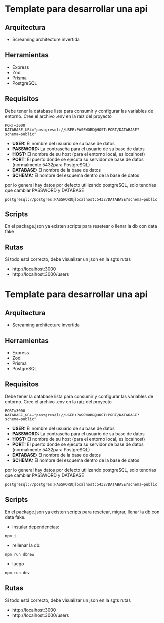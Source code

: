 # Template para desarrollar una api

## Arquitectura

- Screaming architecture invertida

## Herramientas

- Express
- Zod
- Prisma
- PostgreSQL

## Requisitos

Debe tener la database lista para consumir y configurar las variables de entorno. Cree el archivo .env en la raíz del proyecto

```
PORT=3000
DATABASE_URL="postgresql://USER:PASSWORD@HOST:PORT/DATABASE?schema=public"
```

- **USER:** El nombre del usuario de su base de datos
- **PASSWORD:** La contraseña para el usuario de su base de datos
- **HOST:** El nombre de su host (para el entorno local, es localhost)
- **PORT:** El puerto donde se ejecuta su servidor de base de datos (normalmente 5432para PostgreSQL)
- **DATABASE:** El nombre de la base de datos
- **SCHEMA:** El nombre del esquema dentro de la base de datos

por lo general hay datos por defecto utilizando postgreSQL, solo tendrías que cambiar PASSWORD y DATABASE

```
postgresql://postgres:PASSWORD@localhost:5432/DATABASE?schema=public
```

## Scripts

En el package.json ya existen scripts para resetear o llenar la db con data fake

## Rutas

Si todo está correcto, debe visualizar un json en la sgts rutas

- http://localhost:3000
- http://localhost:3000/users

# Template para desarrollar una api

## Arquitectura

- Screaming architecture invertida

## Herramientas

- Express
- Zod
- Prisma
- PostgreSQL

## Requisitos

Debe tener la database lista para consumir y configurar las variables de entorno. Cree el archivo .env en la raíz del proyecto

```
PORT=3000
DATABASE_URL="postgresql://USER:PASSWORD@HOST:PORT/DATABASE?schema=public"
```

- **USER:** El nombre del usuario de su base de datos
- **PASSWORD:** La contraseña para el usuario de su base de datos
- **HOST:** El nombre de su host (para el entorno local, es localhost)
- **PORT:** El puerto donde se ejecuta su servidor de base de datos (normalmente 5432para PostgreSQL)
- **DATABASE:** El nombre de la base de datos
- **SCHEMA:** El nombre del esquema dentro de la base de datos

por lo general hay datos por defecto utilizando postgreSQL, solo tendrías que cambiar PASSWORD y DATABASE

```
postgresql://postgres:PASSWORD@localhost:5432/DATABASE?schema=public
```

## Scripts

En el package.json ya existen scripts para resetear, migrar, llenar la db con data fake.

- instalar dependencias:

```
npm i
```

- rellenar la db:

```
npm run dbnew
```

- luego

```
npm run dev
```

## Rutas

Si todo está correcto, debe visualizar un json en la sgts rutas

- http://localhost:3000
- http://localhost:3000/users
